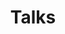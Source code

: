 ---
layout: talks
title: Talks
header_title: Talks
comments: false
image:
  feature: featured.jpg

talks:
  - title: "Put Your Tests on a Diet: Testing the Behavior and Not the Implementation"
    description: How do you write tests? How much time do you spend writing tests? And how much time do you spend fixing them when refactoring? A few short years ago, we would test a class in JUnit by stacking one test after the other, mocking each one of its dependencies. But for large apps, writing tests in this way without any consideration of architecture can easily become a bottleneck.
    url: https://www.droidcon.com/2023/11/15/put-your-tests-on-a-diettesting-the-behavior-and-not-the-implementation/
    conference: droidcon London 2023
    conference_url: https://www.droidcon.com/events/droidcon-london-2023/
    slide_deck_url: put-your-tests-on-a-diet.pdf
    date: 2023-10-26
---